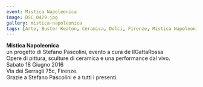 ```yaml
---
event: Mistica Napoleonica
image: DSC_0429.jpg
gallery: mistica-napoleonica
tags: [Arte, Buster Keaton, Ceramica, Dolci, Firenze, Mistica Napoleonica, Napoleone, Performance, Pittura, Scultura, Stefano Pascolini]
---
```

**Mistica Napoleonica**  
un progetto di Stefano Pascolini, evento a cura de IlGattaRossa  
Opere di pittura, sculture di ceramica e una performance dal vivo.  
Sabato 18 Giugno 2016  
Via dei Serragli 75c, Firenze.  
Grazie a Stefano Pascolini e a tutti i presenti.
